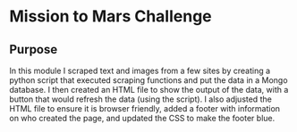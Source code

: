 # Mission to Mars Challenge

## Purpose 
In this module I scraped text and images from a few sites by creating a python script that executed scraping functions and put the data in a Mongo database. I then created an HTML file to show the output of the data, with a button that would refresh the data (using the script). I also adjusted the HTML file to ensure it is browser friendly, added a footer with information on who created the page, and updated the CSS to make the footer blue. 
